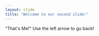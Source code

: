 ```yaml
---
layout: slide
title: "Welcome to our second slide!"
---
```

"That's Me!"
Use the left arrow to go back!
